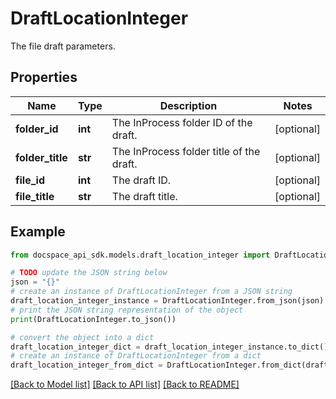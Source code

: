 # DraftLocationInteger
The file draft parameters.

## Properties

Name | Type | Description | Notes
------------ | ------------- | ------------- | -------------
**folder_id** | **int** | The InProcess folder ID of the draft. | [optional] 
**folder_title** | **str** | The InProcess folder title of the draft. | [optional] 
**file_id** | **int** | The draft ID. | [optional] 
**file_title** | **str** | The draft title. | [optional] 

## Example

```python
from docspace_api_sdk.models.draft_location_integer import DraftLocationInteger

# TODO update the JSON string below
json = "{}"
# create an instance of DraftLocationInteger from a JSON string
draft_location_integer_instance = DraftLocationInteger.from_json(json)
# print the JSON string representation of the object
print(DraftLocationInteger.to_json())

# convert the object into a dict
draft_location_integer_dict = draft_location_integer_instance.to_dict()
# create an instance of DraftLocationInteger from a dict
draft_location_integer_from_dict = DraftLocationInteger.from_dict(draft_location_integer_dict)
```
[[Back to Model list]](../README.md#documentation-for-models) [[Back to API list]](../README.md#documentation-for-api-endpoints) [[Back to README]](../README.md)


